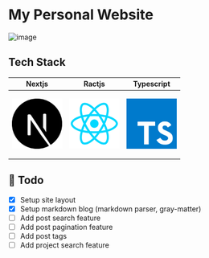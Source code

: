 # My Personal Website

![image](https://user-images.githubusercontent.com/71379045/197049792-63b979fa-6370-41e8-b372-bd8b9b6ed848.png)

## Tech Stack

| Nextjs                                                                          | Ractjs                                                                           | Typescript                                                                  |
| ------------------------------------------------------------------------------- | -------------------------------------------------------------------------------- | --------------------------------------------------------------------------- |
| <p align="center"><img src="./assets/nextjs_logo.png" width="100" height="100"> | <p align="center"><img src="./assets/reactjs_logo.png" width="100" height="100"> | <p align="center"><img src="./assets/ts_logo.png" width="100" height="100"> |

## :scroll: Todo

- [x] Setup site layout
- [x] Setup markdown blog (markdown parser, gray-matter)
- [ ] Add post search feature
- [ ] Add post pagination feature
- [ ] Add post tags
- [ ] Add project search feature
